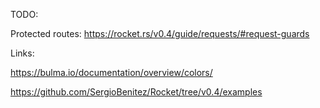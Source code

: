 [](https://rocket.rs/v0.4/guide/requests/)


TODO:

Protected routes:
https://rocket.rs/v0.4/guide/requests/#request-guards



Links:

https://bulma.io/documentation/overview/colors/

https://github.com/SergioBenitez/Rocket/tree/v0.4/examples

